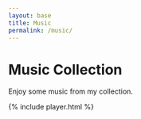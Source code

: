 ```yaml
---
layout: base
title: Music
permalink: /music/
---
```


# Music Collection

Enjoy some music from my collection.

{% include player.html %} 